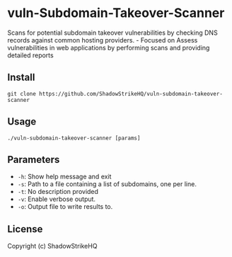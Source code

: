 # vuln-Subdomain-Takeover-Scanner
Scans for potential subdomain takeover vulnerabilities by checking DNS records against common hosting providers. - Focused on Assess vulnerabilities in web applications by performing scans and providing detailed reports

## Install
`git clone https://github.com/ShadowStrikeHQ/vuln-subdomain-takeover-scanner`

## Usage
`./vuln-subdomain-takeover-scanner [params]`

## Parameters
- `-h`: Show help message and exit
- `-s`: Path to a file containing a list of subdomains, one per line.
- `-t`: No description provided
- `-v`: Enable verbose output.
- `-o`: Output file to write results to.

## License
Copyright (c) ShadowStrikeHQ
